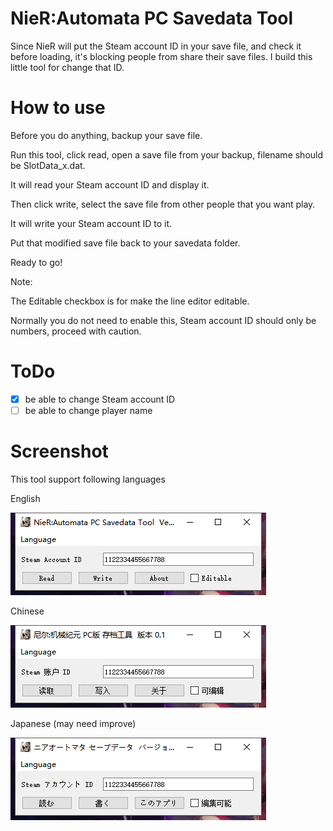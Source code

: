 # NieR:Automata PC Savedata Tool
Since NieR will put the Steam account ID in your save file, and check it before loading, it's blocking people from share their save files. 
I build this little tool for change that ID.

# How to use
Before you do anything, backup your save file.

Run this tool, click read, open a save file from your backup, filename should be SlotData_x.dat.

It will read your Steam account ID and display it.

Then click write, select the save file from other people that you want play.

It will write your Steam account ID to it.

Put that modified save file back to your savedata folder.

Ready to go!


Note:

The Editable checkbox is for make the line editor editable.

Normally you do not need to enable this, Steam account ID should only be numbers, proceed with caution.


# ToDo
- [x] be able to change Steam account ID
- [ ] be able to change player name

# Screenshot

This tool support following languages

English

![eng](https://raw.githubusercontent.com/424778940z/nier_automata_pc_savedata_tool/master/screenshot/eng.png)

Chinese

![chs](https://raw.githubusercontent.com/424778940z/nier_automata_pc_savedata_tool/master/screenshot/chs.png)

Japanese (may need improve)

![jpn](https://raw.githubusercontent.com/424778940z/nier_automata_pc_savedata_tool/master/screenshot/jpn.png)